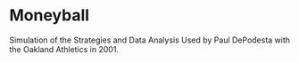 # Moneyball
Simulation of the Strategies and Data Analysis Used by Paul DePodesta with the Oakland Athletics in 2001.
